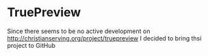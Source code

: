 TruePreview
===========

Since there seems to be no active development on http://christianserving.org/project/truepreview I decided to bring thsi project to GitHub
